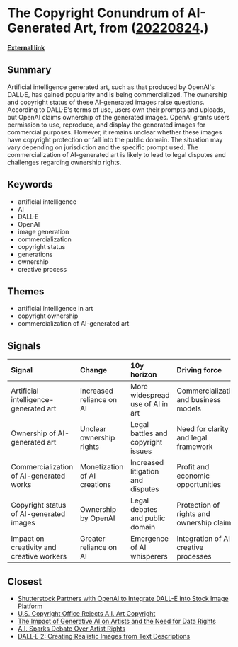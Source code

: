 # __The Copyright Conundrum of AI-Generated Art__, from ([20220824](https://kghosh.substack.com/p/20220824).)

__[External link](https://www.technollama.co.uk/dall%c2%b7e-goes-commercial-but-what-about-copyright?utm_source=pocket_mylist)__



## Summary

Artificial intelligence generated art, such as that produced by OpenAI's DALL·E, has gained popularity and is being commercialized. The ownership and copyright status of these AI-generated images raise questions. According to DALL·E's terms of use, users own their prompts and uploads, but OpenAI claims ownership of the generated images. OpenAI grants users permission to use, reproduce, and display the generated images for commercial purposes. However, it remains unclear whether these images have copyright protection or fall into the public domain. The situation may vary depending on jurisdiction and the specific prompt used. The commercialization of AI-generated art is likely to lead to legal disputes and challenges regarding ownership rights.

## Keywords

* artificial intelligence
* AI
* DALL·E
* OpenAI
* image generation
* commercialization
* copyright status
* generations
* ownership
* creative process

## Themes

* artificial intelligence in art
* copyright ownership
* commercialization of AI-generated art

## Signals

| Signal                                    | Change                       | 10y horizon                        | Driving force                             |
|:------------------------------------------|:-----------------------------|:-----------------------------------|:------------------------------------------|
| Artificial intelligence-generated art     | Increased reliance on AI     | More widespread use of AI in art   | Commercialization and business models     |
| Ownership of AI-generated art             | Unclear ownership rights     | Legal battles and copyright issues | Need for clarity and legal framework      |
| Commercialization of AI-generated works   | Monetization of AI creations | Increased litigation and disputes  | Profit and economic opportunities         |
| Copyright status of AI-generated images   | Ownership by OpenAI          | Legal debates and public domain    | Protection of rights and ownership claims |
| Impact on creativity and creative workers | Greater reliance on AI       | Emergence of AI whisperers         | Integration of AI in creative processes   |

## Closest

* [Shutterstock Partners with OpenAI to Integrate DALL-E into Stock Image Platform](99ffe526026a0494fc25d44aba64bd70)
* [U.S. Copyright Office Rejects A.I. Art Copyright](fc78d6a757326382f385c8b5504ad6f9)
* [The Impact of Generative AI on Artists and the Need for Data Rights](858dac884c8fe7dfa6fc0c2cf093e97f)
* [A.I. Sparks Debate Over Artist Rights](f5d2fbbd282d6e37d9e572edfcd235b2)
* [DALL·E 2: Creating Realistic Images from Text Descriptions](150d9e636fc3b6404f150b8f049f626b)